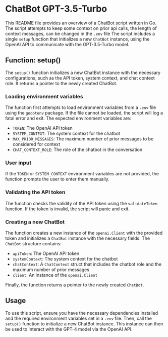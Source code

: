 
# ChatBot GPT-3.5-Turbo 

This README file provides an overview of a ChatBot script written in Go. The script attempts to keep some context on prior api calls, the length of context messages, can be changed in the `.env` file The script includes a single `setup` function that initializes a new `ChatBot` instance, using the OpenAI API to communicate with the GPT-3.5-Turbo model.

## Function: setup()

The `setup()` function initializes a new ChatBot instance with the necessary configurations, such as the API token, system context, and chat context role. It returns a pointer to the newly created ChatBot.

### Loading environment variables

The function first attempts to load environment variables from a `.env` file using the `godotenv` package. If the file cannot be loaded, the script will log a fatal error and exit. The expected environment variables are:

- `TOKEN`: The OpenAI API token
- `SYSTEM_CONTEXT`: The system context for the chatbot
- `MAX_PRIOR_MESSAGES`: The maximum number of prior messages to be considered for context
- `CHAT_CONTEXT_ROLE`: The role of the chatbot in the conversation

### User input

If the `TOKEN` or `SYSTEM_CONTEXT` environment variables are not provided, the function prompts the user to enter them manually.

### Validating the API token

The function checks the validity of the API token using the `validateToken` function. If the token is invalid, the script will panic and exit.

### Creating a new ChatBot

The function creates a new instance of the `openai.Client` with the provided token and initializes a `ChatBot` instance with the necessary fields. The `ChatBot` structure contains:

- `apiToken`: The OpenAI API token
- `systemContext`: The system context for the chatbot
- `chatContext`: A `ChatContext` struct that includes the chatbot role and the maximum number of prior messages
- `client`: An instance of the `openai.Client`

Finally, the function returns a pointer to the newly created `ChatBot`.

## Usage

To use this script, ensure you have the necessary dependencies installed and the required environment variables set in a `.env` file. Then, call the `setup()` function to initialize a new ChatBot instance. This instance can then be used to interact with the GPT-4 model via the OpenAI API.

